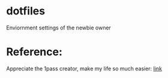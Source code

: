 # dotfiles
Enviornment settings of the newbie owner

# Reference:
Appreciate the 1pass creator, make my life so much easier: [link](https://github.com/dcreemer/1pass)
